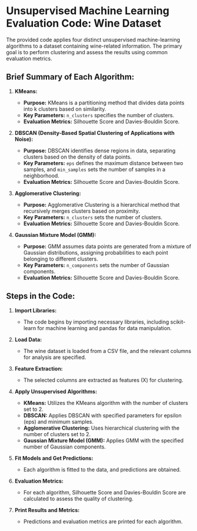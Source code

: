 # Unsupervised Machine Learning Evaluation Code: Wine Dataset

The provided code applies four distinct unsupervised machine-learning algorithms to a dataset containing wine-related information. The primary goal is to perform clustering and assess the results using common evaluation metrics.

## Brief Summary of Each Algorithm:

1. **KMeans:**
   - **Purpose:** KMeans is a partitioning method that divides data points into k clusters based on similarity.
   - **Key Parameters:** `n_clusters` specifies the number of clusters.
   - **Evaluation Metrics:** Silhouette Score and Davies-Bouldin Score.

2. **DBSCAN (Density-Based Spatial Clustering of Applications with Noise):**
   - **Purpose:** DBSCAN identifies dense regions in data, separating clusters based on the density of data points.
   - **Key Parameters:** `eps` defines the maximum distance between two samples, and `min_samples` sets the number of samples in a neighborhood.
   - **Evaluation Metrics:** Silhouette Score and Davies-Bouldin Score.

3. **Agglomerative Clustering:**
   - **Purpose:** Agglomerative Clustering is a hierarchical method that recursively merges clusters based on proximity.
   - **Key Parameters:** `n_clusters` sets the number of clusters.
   - **Evaluation Metrics:** Silhouette Score and Davies-Bouldin Score.

4. **Gaussian Mixture Model (GMM):**
   - **Purpose:** GMM assumes data points are generated from a mixture of Gaussian distributions, assigning probabilities to each point belonging to different clusters.
   - **Key Parameters:** `n_components` sets the number of Gaussian components.
   - **Evaluation Metrics:** Silhouette Score and Davies-Bouldin Score.

## Steps in the Code:

1. **Import Libraries:**
   - The code begins by importing necessary libraries, including scikit-learn for machine learning and pandas for data manipulation.

2. **Load Data:**
   - The wine dataset is loaded from a CSV file, and the relevant columns for analysis are specified.

3. **Feature Extraction:**
   - The selected columns are extracted as features (X) for clustering.

4. **Apply Unsupervised Algorithms:**
   - **KMeans:** Utilizes the KMeans algorithm with the number of clusters set to 2.
   - **DBSCAN:** Applies DBSCAN with specified parameters for epsilon (eps) and minimum samples.
   - **Agglomerative Clustering:** Uses hierarchical clustering with the number of clusters set to 2.
   - **Gaussian Mixture Model (GMM):** Applies GMM with the specified number of Gaussian components.

5. **Fit Models and Get Predictions:**
   - Each algorithm is fitted to the data, and predictions are obtained.

6. **Evaluation Metrics:**
   - For each algorithm, Silhouette Score and Davies-Bouldin Score are calculated to assess the quality of clustering.

7. **Print Results and Metrics:**
   - Predictions and evaluation metrics are printed for each algorithm.
